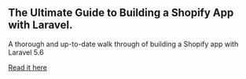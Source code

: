 ## The Ultimate Guide to Building a Shopify App with Laravel. 
A thorough and up-to-date walk through of building a Shopify app with Laravel 5.6

[Read it here](http://codemason.io/blog/ultimate-guide-building-shopify-app-with-laravel)

